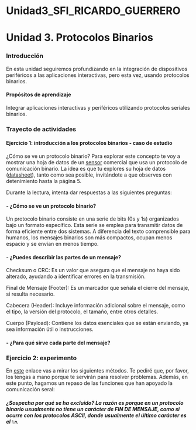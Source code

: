 # Unidad3_SFI_RICARDO_GUERRERO
# Unidad 3. **Protocolos Binarios**

### **Introducción**

En esta unidad seguiremos profundizando en la integración de dispositivos periféricos a las aplicaciones interactivas, pero esta vez, usando protocolos binarios.

#### **Propósitos de aprendizaje**

Integrar aplicaciones interactivas y periféricos utilizando protocolos seriales binarios.

### **Trayecto de actividades**

#### **Ejercicio 1: introducción a los protocolos binarios - caso de estudio**

¿Cómo se ve un protocolo binario? Para explorar este concepto te voy a mostrar una hoja de datos de un [sensor](http://www.chafon.com/productdetails.aspx?pid=382) comercial que usa un protocolo de comunicación binario. La idea es que tu explores su hoja de datos ([datasheet](https://drive.google.com/file/d/1uDtgNkUCknkj3iTkykwhthjLoTGJCcea/view?pli=1)), tanto como sea posible, invitándote a que observes con detenimiento hasta la página 5.

Durante la lectura, intenta dar respuestas a las siguientes preguntas:

#### - ¿Cómo se ve un protocolo binario?
Un protocolo binario consiste en una serie de bits (0s y 1s) organizados bajo un formato específico. Esta serie se emplea para transmitir datos de forma eficiente entre dos sistemas. A diferencia del texto comprensible para humanos, los mensajes binarios son más compactos, ocupan menos espacio y se envían en menos tiempo.
#### - ¿Puedes describir las partes de un mensaje?
Checksum o CRC:
Es un valor que asegura que el mensaje no haya sido alterado, ayudando a identificar errores en la transmisión.

Final de Mensaje (Footer):
Es un marcador que señala el cierre del mensaje, si resulta necesario.

Cabecera (Header):
Incluye información adicional sobre el mensaje, como el tipo, la versión del protocolo, el tamaño, entre otros detalles.

Cuerpo (Payload):
Contiene los datos esenciales que se están enviando, ya sea información útil o instrucciones.
#### - ¿Para qué sirve cada parte del mensaje?

### **Ejercicio 2: experimento**

En [este](https://www.arduino.cc/reference/en/language/functions/communication/serial/) enlace vas a mirar los siguientes métodos. Te pediré que, por favor, los tengas a mano porque te servirán para resolver problemas. Además, en este punto, hagamos un repaso de las funciones que han apoyado la comunicación seral:

##### ¿Sospecha por qué se ha excluido? La razón es porque en un protocolo binario usualmente no tiene un carácter de FIN DE MENSAJE, como si ocurre con los protocolos ASCII, donde usualmente el último carácter es el `\n`.
